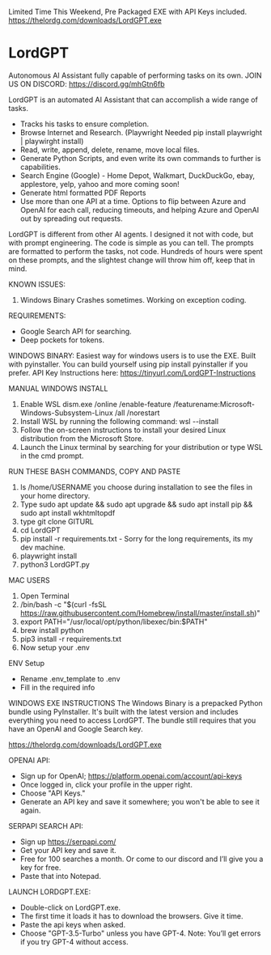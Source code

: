 Limited Time This Weekend, Pre Packaged EXE with API Keys included. https://thelordg.com/downloads/LordGPT.exe

# LordGPT
Autonomous AI Assistant fully capable of performing tasks on its own.
JOIN US ON DISCORD: https://discord.gg/mhGtn6fb

LordGPT is an automated AI Assistant that can accomplish a wide range of tasks.
- Tracks his tasks to ensure completion.
- Browse Internet and Research. (Playwright Needed pip install playwright | playwirght install)
- Read, write, append, delete, rename, move local files.
- Generate Python Scripts, and even write its own commands to further is capabilities.
- Search Engine (Google) - Home Depot, Walkmart, DuckDuckGo, ebay, applestore, yelp, yahoo and more coming soon!
- Generate html formatted PDF Reports
- Use more than one API at a time. Options to flip between Azure and OpenAI for each call, reducing timeouts, and helping Azure and OpenAI out by spreading out requests.

LordGPT is different from other AI agents. I designed it not with code, but with prompt engineering. The code is simple as you can tell. The prompts are formatted to perform the tasks, not code. Hundreds of hours were spent on these prompts, and the slightest change will throw him off, keep that in mind.

KNOWN ISSUES:
1. Windows Binary Crashes sometimes. Working on exception coding.

REQUIREMENTS:
- Google Search API for searching.
- Deep pockets for tokens.

WINDOWS BINARY:
Easiest way for windows users is to use the EXE. Built with pyinstaller. You can build yourself using pip install pyinstaller if you prefer.
API Key Instructions here: https://tinyurl.com/LordGPT-Instructions

MANUAL WINDOWS INSTALL
1. Enable WSL dism.exe /online /enable-feature /featurename:Microsoft-Windows-Subsystem-Linux /all /norestart
2. Install WSL by running the following command: wsl --install
3. Follow the on-screen instructions to install your desired Linux distribution from the Microsoft Store.
4. Launch the Linux terminal by searching for your distribution or type WSL in the cmd prompt.

RUN THESE BASH COMMANDS, COPY AND PASTE
1. ls /home/USERNAME you choose during installation to see the files in your home directory.
2. Type sudo apt update && sudo apt upgrade && sudo apt install pip && sudo apt install wkhtmltopdf
3. type git clone GITURL
4. cd LordGPT
5. pip install -r requirements.txt - Sorry for the long requirements, its my dev machine.
6. playwright install
7. python3 LordGPT.py

MAC USERS
1. Open Terminal
2. /bin/bash -c "$(curl -fsSL https://raw.githubusercontent.com/Homebrew/install/master/install.sh)"
3. export PATH="/usr/local/opt/python/libexec/bin:$PATH"
4. brew install python
5. pip3 install -r requirements.txt
14. Now setup your .env

ENV Setup
- Rename .env_template to .env
- Fill in the required info

WINDOWS EXE INSTRUCTIONS 
The Windows Binary is a prepacked Python bundle using PyInstaller. It's built with the latest version and includes everything you need to access LordGPT. The bundle still requires that you have an OpenAI and Google Search key.

https://thelordg.com/downloads/LordGPT.exe  

OPENAI API: 
- Sign up for OpenAI;  https://platform.openai.com/account/api-keys 
- Once logged in, click your profile in the upper right. 
- Choose "API Keys." 
- Generate an API key and save it somewhere; you won't be able to see it again. 

SERPAPI SEARCH API: 
- Sign up https://serpapi.com/ 
- Get your API key and save it. 
- Free for 100 searches a month. Or come to our discord and I’ll give you a key for free. 
- Paste that into Notepad.

LAUNCH LORDGPT.EXE: 
- Double-click on LordGPT.exe. 
- The first time it loads it has to download the browsers. Give it time. 
- Paste the api keys when asked.
- Choose "GPT-3.5-Turbo" unless you have GPT-4. Note: You’ll get errors if you try GPT-4 without access. 

